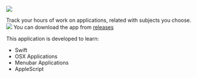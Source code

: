 ![](https://github.com/umutbozkurt/10k.app/blob/master/10k/Images.xcassets/AppIcon.appiconset/10k_32%402x.png)

Track your hours of work on applications, related with subjects you choose.
![](https://github.com/umutbozkurt/10k.app/blob/master/10k_screenshot.png)
You can download the app from [releases](https://github.com/umutbozkurt/10k.app/releases)

This application is developed to learn:

- Swift
- OSX Applications
- Menubar Applications 
- AppleScript
